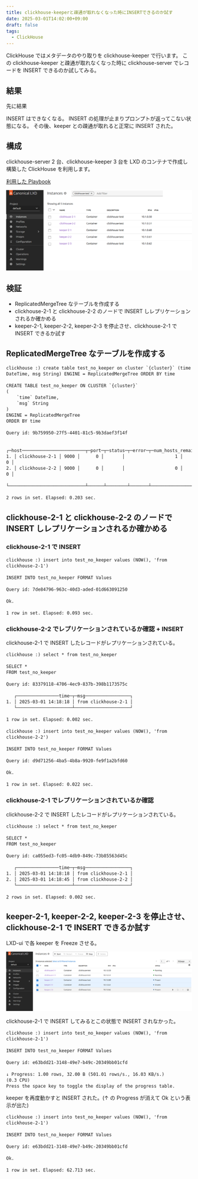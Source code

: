 ```yaml
---
title: clickhouse-keeperと疎通が取れなくなった時にINSERTできるのか試す
date: 2025-03-01T14:02:00+09:00
draft: false
tags:
  - ClickHouse
---
```


ClickHouse ではメタデータのやり取りを clickhouse-keeper で行います。
この clickhouse-keeper と疎通が取れなくなった時に clickhouse-server でレコードを INSERT できるのか試してみる。

## 結果

先に結果

INSERT はできなくなる。
INSERT の処理が止まりプロンプトが返ってこない状態になる。
その後、keeper との疎通が取れると正常に INSERT された。

## 構成

clickhouse-server 2 台、clickhouse-keeper 3 台を LXD のコンテナで作成し構築した ClickHouse を利用します。

[利用した Playbook](https://github.com/ophum/ansible-clickhouse/tree/c09a60082085870bc8ccaaf5696b9e4a5c4d9ab9)

![](./images/clickhouse-nodes-on-lxd.png)

## 検証

- ReplicatedMergeTree なテーブルを作成する
- clickhouse-2-1 と clickhouse-2-2 のノードで INSERT しレプリケーションされるか確かめる
- keeper-2-1, keeper-2-2, keeper-2-3 を停止させ、clickhouse-2-1 で INSERT できるか試す

## ReplicatedMergeTree なテーブルを作成する

```
clickhouse :) create table test_no_keeper on cluster `{cluster}` (time DateTime, msg String) ENGINE = ReplicatedMergeTree ORDER BY time

CREATE TABLE test_no_keeper ON CLUSTER `{cluster}`
(
    `time` DateTime,
    `msg` String
)
ENGINE = ReplicatedMergeTree
ORDER BY time

Query id: 9b759950-27f5-4401-81c5-9b3daef3f14f

   ┌─host────────────────────────┬─port─┬─status─┬─error─┬─num_hosts_remaining─┬─num_hosts_active─┐
1. │ clickhouse-2-1 │ 9000 │      0 │       │                   1 │                0 │
2. │ clickhouse-2-2 │ 9000 │      0 │       │                   0 │                0 │
   └─────────────────────────────┴──────┴────────┴───────┴─────────────────────┴──────────────────┘

2 rows in set. Elapsed: 0.203 sec.
```

## clickhouse-2-1 と clickhouse-2-2 のノードで INSERT しレプリケーションされるか確かめる

### clickhouse-2-1 で INSERT

```
clickhouse :) insert into test_no_keeper values (NOW(), 'from clickhouse-2-1')

INSERT INTO test_no_keeper FORMAT Values

Query id: 7de84796-963c-40d3-aded-01d663091250

Ok.

1 row in set. Elapsed: 0.093 sec.
```

### clickhouse-2-2 でレプリケーションされているか確認 + INSERT

clickhouse-2-1 で INSERT したレコードがレプリケーションされている。

```
clickhouse :) select * from test_no_keeper

SELECT *
FROM test_no_keeper

Query id: 83379118-4706-4ec9-837b-398b1173575c

   ┌────────────────time─┬─msg─────────────────┐
1. │ 2025-03-01 14:18:18 │ from clickhouse-2-1 │
   └─────────────────────┴─────────────────────┘

1 row in set. Elapsed: 0.002 sec.

clickhouse :) insert into test_no_keeper values (NOW(), 'from clickhouse-2-2')

INSERT INTO test_no_keeper FORMAT Values

Query id: d9d71256-4ba5-4b8a-9920-fe9f1a2bfd60

Ok.

1 row in set. Elapsed: 0.022 sec.
```

### clickhouse-2-1 でレプリケーションされているか確認

clickhouse-2-2 で INSERT したレコードがレプリケーションされている。

```
clickhouse :) select * from test_no_keeper

SELECT *
FROM test_no_keeper

Query id: ca055ed3-fc05-4db9-849c-73b85563d45c

   ┌────────────────time─┬─msg─────────────────┐
1. │ 2025-03-01 14:18:18 │ from clickhouse-2-1 │
2. │ 2025-03-01 14:18:45 │ from clickhouse-2-2 │
   └─────────────────────┴─────────────────────┘

2 rows in set. Elapsed: 0.002 sec.
```

## keeper-2-1, keeper-2-2, keeper-2-3 を停止させ、clickhouse-2-1 で INSERT できるか試す

LXD-ui で各 keeper を Freeze させる。

![](./images/clickhouse-keepers-freeze.png)

clickhouse-2-1 で INSERT してみるとこの状態で INSERT されなかった。

```
clickhouse :) insert into test_no_keeper values (NOW(), 'from clickhouse-2-1')

INSERT INTO test_no_keeper FORMAT Values

Query id: e63bdd21-3148-49e7-b49c-20349bb01cfd

↓ Progress: 1.00 rows, 32.00 B (501.01 rows/s., 16.03 KB/s.)                                                                                                                                             (0.3 CPU)
Press the space key to toggle the display of the progress table.
```

keeper を再度動かすと INSERT された。(↑ の Progress が消えて Ok という表示が出た)

```
clickhouse :) insert into test_no_keeper values (NOW(), 'from clickhouse-2-1')

INSERT INTO test_no_keeper FORMAT Values

Query id: e63bdd21-3148-49e7-b49c-20349bb01cfd

Ok.

1 row in set. Elapsed: 62.713 sec.
```
